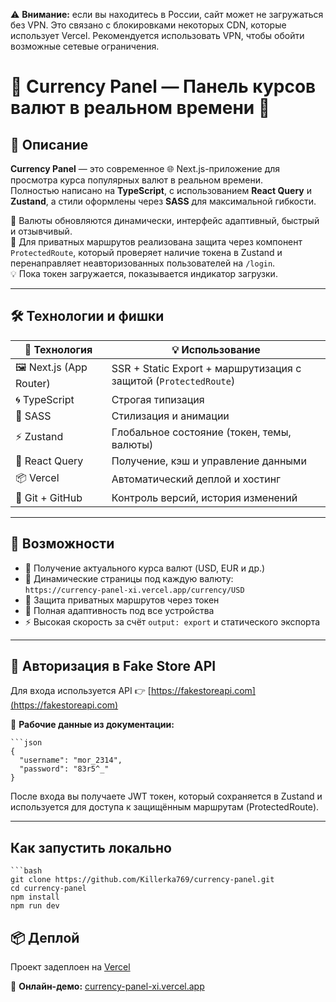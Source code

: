 ⚠️ **Внимание:** если вы находитесь в России, сайт может не загружаться без VPN. Это связано с блокировками некоторых CDN, которые использует Vercel. Рекомендуется использовать VPN, чтобы обойти возможные сетевые ограничения.

# 💱 Currency Panel — Панель курсов валют в реальном времени 🚀

## 🧾 Описание

**Currency Panel** — это современное 🌐 Next.js-приложение для просмотра курса популярных валют в реальном времени.  
Полностью написано на **TypeScript**, с использованием **React Query** и **Zustand**, а стили оформлены через **SASS** для максимальной гибкости.

📡 Валюты обновляются динамически, интерфейс адаптивный, быстрый и отзывчивый.  
🔐 Для приватных маршрутов реализована защита через компонент `ProtectedRoute`, который проверяет наличие токена в Zustand и перенаправляет неавторизованных пользователей на `/login`.  
💡 Пока токен загружается, показывается индикатор загрузки.

---

## 🛠️ Технологии и фишки

| 🚀 Технология           | 💡 Использование                                                                 |
|-------------------------|----------------------------------------------------------------------------------|
| 🖼️ Next.js (App Router)  | SSR + Static Export + маршрутизация с защитой (`ProtectedRoute`)               |
| 🌀 TypeScript            | Строгая типизация                                                              |
| 🎨 SASS                 | Стилизация и анимации                                                          |
| ⚡ Zustand              | Глобальное состояние (токен, темы, валюты)                                     |
| 🔁 React Query          | Получение, кэш и управление данными                                             |
| 📦 Vercel               | Автоматический деплой и хостинг                                                |
| 🔧 Git + GitHub         | Контроль версий, история изменений                                             |

---

## 📲 Возможности

- 🔄 Получение актуального курса валют (USD, EUR и др.)
- 🧭 Динамические страницы под каждую валюту:  
  `https://currency-panel-xi.vercel.app/currency/USD`
- 🔐 Защита приватных маршрутов через токен
- 📱 Полная адаптивность под все устройства
- ⚡ Высокая скорость за счёт `output: export` и статического экспорта

---

## 🔐 Авторизация в Fake Store API

Для входа используется API 👉 [https://fakestoreapi.com](https://fakestoreapi.com)

📌 **Рабочие данные из документации:**

    ```json
    {
      "username": "mor_2314",
      "password": "83r5^_"
    }

После входа вы получаете JWT токен, который сохраняется в Zustand и используется для доступа к защищённым маршрутам (ProtectedRoute).

---

## Как запустить локально

    ```bash
    git clone https://github.com/Killerka769/currency-panel.git
    cd currency-panel
    npm install
    npm run dev

## 📦 Деплой

Проект задеплоен на [Vercel](https://vercel.com)

🔗 **Онлайн-демо:** [currency-panel-xi.vercel.app](https://currency-panel-xi.vercel.app)
